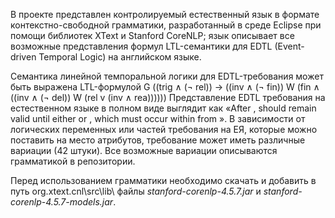 В проекте представлен контролируемый естественный язык в формате контекстно-свободной грамматики, разработанный в среде Eclipse при помощи библиотек XText и Stanford CoreNLP; язык описывает все возможные представления формул LTL-семантики для EDTL (Event-driven Temporal Logic) на английском языке.

Семантика линейной темпоральной логики для EDTL-требования может быть выражена LTL-формулой G ((trig ∧ (¬ rel)) → ((inv ∧ (¬ fin)) W (fin ∧ ((inv ∧ (¬ del)) W (rel v (inv ∧ rea)))))) 
Представление EDTL требования на естественном языке в полном виде выглядит как «After <trigger>, <invariant> should remain valid until either <release> or <reaction>, which must occur within <delay> from <final>». В зависимости от логических переменных или частей требования на ЕЯ, которые можно поставить на место атрибутов, требование может иметь различные вариации (42 штуки). Все возможные вариации описываются грамматикой в репозитории.

Перед использованием грамматики необходимо скачать и добавить в путь org.xtext.cnl\src\lib\ файлы _stanford-corenlp-4.5.7.jar_ и _stanford-corenlp-4.5.7-models.jar_.
